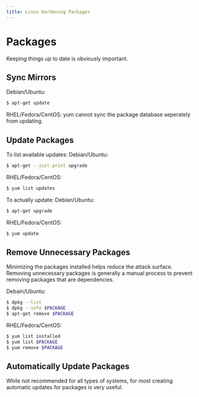 ```yaml
---
title: Linux Hardening Packages
---
```

# Packages
Keeping things up to date is obviously important.
## Sync Mirrors
Debian/Ubuntu:

``` bash
$ apt-get update
```

RHEL/Fedora/CentOS:
yum cannot sync the package database seperately from updating.

## Update Packages
To list available updates:
Debian/Ubuntu:

``` bash
$ apt-get --just-print upgrade
```

RHEL/Fedora/CentOS:

``` bash
$ yum list updates
```

To actually update:
Debian/Ubuntu:

``` bash
$ apt-get upgrade
```

RHEL/Fedora/CentOS:

``` bash
$ yum update
```

## Remove Unnecessary Packages
Minimizing the packages installed helps reduce the attack surface. Removing unnecessary packages is generally a manual process to prevent removing packages that are dependencies.

Debain/Ubuntu:

``` bash
$ dpkg --list
$ dpkg --info $PACKAGE
$ apt-get remove $PACKAGE
```

RHEL/Fedora/CentOS:

``` bash
$ yum list installed
$ yum list $PACKAGE
$ yum remove $PACKAGE
```

## Automatically Update Packages
While not recommended for all types of systems, for most creating automatic updates for packages is very useful.


